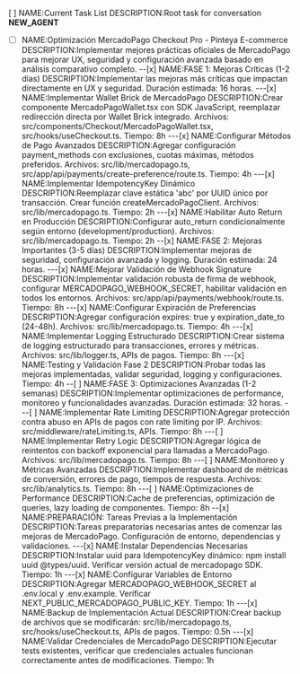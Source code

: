 [ ] NAME:Current Task List DESCRIPTION:Root task for conversation __NEW_AGENT__
-[ ] NAME:Optimización MercadoPago Checkout Pro - Pinteya E-commerce DESCRIPTION:Implementar mejores prácticas oficiales de MercadoPago para mejorar UX, seguridad y configuración avanzada basado en análisis comparativo completo.
--[x] NAME:FASE 1: Mejoras Críticas (1-2 días) DESCRIPTION:Implementar las mejoras más críticas que impactan directamente en UX y seguridad. Duración estimada: 16 horas.
---[x] NAME:Implementar Wallet Brick de MercadoPago DESCRIPTION:Crear componente MercadoPagoWallet.tsx con SDK JavaScript, reemplazar redirección directa por Wallet Brick integrado. Archivos: src/components/Checkout/MercadoPagoWallet.tsx, src/hooks/useCheckout.ts. Tiempo: 8h
---[x] NAME:Configurar Métodos de Pago Avanzados DESCRIPTION:Agregar configuración payment_methods con exclusiones, cuotas máximas, métodos preferidos. Archivos: src/lib/mercadopago.ts, src/app/api/payments/create-preference/route.ts. Tiempo: 4h
---[x] NAME:Implementar IdempotencyKey Dinámico DESCRIPTION:Reemplazar clave estática 'abc' por UUID único por transacción. Crear función createMercadoPagoClient. Archivos: src/lib/mercadopago.ts. Tiempo: 2h
---[x] NAME:Habilitar Auto Return en Producción DESCRIPTION:Configurar auto_return condicionalmente según entorno (development/production). Archivos: src/lib/mercadopago.ts. Tiempo: 2h
--[x] NAME:FASE 2: Mejoras Importantes (3-5 días) DESCRIPTION:Implementar mejoras de seguridad, configuración avanzada y logging. Duración estimada: 24 horas.
---[x] NAME:Mejorar Validación de Webhook Signature DESCRIPTION:Implementar validación robusta de firma de webhook, configurar MERCADOPAGO_WEBHOOK_SECRET, habilitar validación en todos los entornos. Archivos: src/app/api/payments/webhook/route.ts. Tiempo: 8h
---[x] NAME:Configurar Expiración de Preferencias DESCRIPTION:Agregar configuración expires: true y expiration_date_to (24-48h). Archivos: src/lib/mercadopago.ts. Tiempo: 4h
---[x] NAME:Implementar Logging Estructurado DESCRIPTION:Crear sistema de logging estructurado para transacciones, errores y métricas. Archivos: src/lib/logger.ts, APIs de pagos. Tiempo: 8h
---[x] NAME:Testing y Validación Fase 2 DESCRIPTION:Probar todas las mejoras implementadas, validar seguridad, logging y configuraciones. Tiempo: 4h
--[ ] NAME:FASE 3: Optimizaciones Avanzadas (1-2 semanas) DESCRIPTION:Implementar optimizaciones de performance, monitoreo y funcionalidades avanzadas. Duración estimada: 32 horas.
---[ ] NAME:Implementar Rate Limiting DESCRIPTION:Agregar protección contra abuso en APIs de pagos con rate limiting por IP. Archivos: src/middleware/rateLimiting.ts, APIs. Tiempo: 8h
---[ ] NAME:Implementar Retry Logic DESCRIPTION:Agregar lógica de reintentos con backoff exponencial para llamadas a MercadoPago. Archivos: src/lib/mercadopago.ts. Tiempo: 8h
---[ ] NAME:Monitoreo y Métricas Avanzadas DESCRIPTION:Implementar dashboard de métricas de conversión, errores de pago, tiempos de respuesta. Archivos: src/lib/analytics.ts. Tiempo: 8h
---[ ] NAME:Optimizaciones de Performance DESCRIPTION:Cache de preferencias, optimización de queries, lazy loading de componentes. Tiempo: 8h
--[x] NAME:PREPARACIÓN: Tareas Previas a la Implementación DESCRIPTION:Tareas preparatorias necesarias antes de comenzar las mejoras de MercadoPago. Configuración de entorno, dependencias y validaciones.
---[x] NAME:Instalar Dependencias Necesarias DESCRIPTION:Instalar uuid para IdempotencyKey dinámico: npm install uuid @types/uuid. Verificar versión actual de mercadopago SDK. Tiempo: 1h
---[x] NAME:Configurar Variables de Entorno DESCRIPTION:Agregar MERCADOPAGO_WEBHOOK_SECRET al .env.local y .env.example. Verificar NEXT_PUBLIC_MERCADOPAGO_PUBLIC_KEY. Tiempo: 1h
---[x] NAME:Backup de Implementación Actual DESCRIPTION:Crear backup de archivos que se modificarán: src/lib/mercadopago.ts, src/hooks/useCheckout.ts, APIs de pagos. Tiempo: 0.5h
---[x] NAME:Validar Credenciales de MercadoPago DESCRIPTION:Ejecutar tests existentes, verificar que credenciales actuales funcionan correctamente antes de modificaciones. Tiempo: 1h